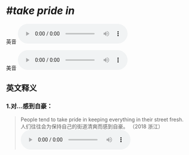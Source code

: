 # ***\#take pride in*** 
英音
<audio src="./media/take pride in1_AAC.aac" controls="controls"></audio>

美音
<audio src="./media/take pride in2_AAC.aac" controls="controls"></audio>



  

英文释义
---
### 1.**对…感到自豪：**  

 > People tend to take pride in keeping everything in their street fresh.  
 > 人们往往会为保持自己的街道清爽而感到自豪。  （2018 浙江）  
<audio src="./media/People tend to take pride in_AAC.aac" controls="controls"></audio>


